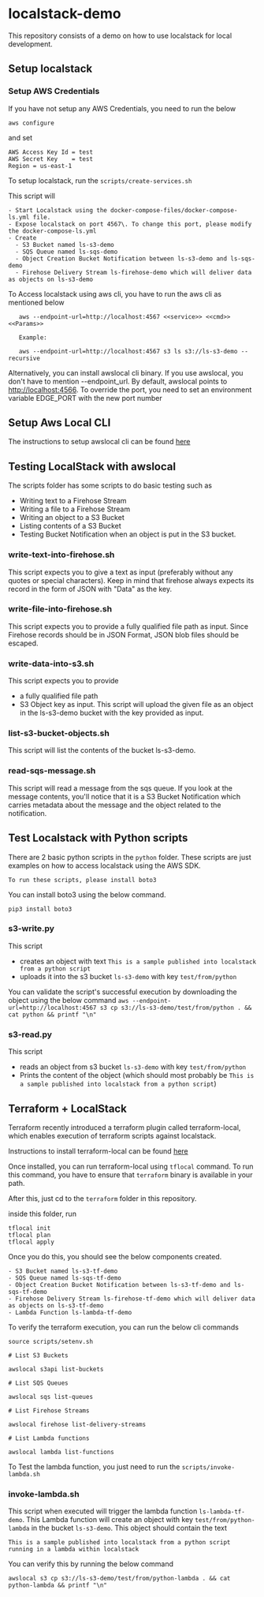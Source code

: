 # localstack-demo

This repository consists of a demo on how to use localstack for local development.

## Setup localstack

### Setup AWS Credentials

If you have not setup any AWS Credentials, you need to run the below

```
aws configure
```

and set

```
AWS Access Key Id = test
AWS Secret Key    = test
Region = us-east-1
```

To setup localstack, run the `scripts/create-services.sh`

This script will

```
- Start Localstack using the docker-compose-files/docker-compose-ls.yml file.
- Expose localstack on port 4567\. To change this port, please modify the docker-compose-ls.yml
- Create
  - S3 Bucket named ls-s3-demo
  - SQS Queue named ls-sqs-demo
  - Object Creation Bucket Notification between ls-s3-demo and ls-sqs-demo
  - Firehose Delivery Stream ls-firehose-demo which will deliver data as objects on ls-s3-demo
```

To Access localstack using aws cli, you have to run the aws cli as mentioned below

```
   aws --endpoint-url=http://localhost:4567 <<service>> <<cmd>> <<Params>>

   Example:

   aws --endpoint-url=http://localhost:4567 s3 ls s3://ls-s3-demo --recursive
```

Alternatively, you can install awslocal cli binary. If you use awslocal, you don't have to mention --endpoint_url. By default, awslocal points to <http://localhost:4566>. To override the port, you need to set an environment variable EDGE_PORT with the new port number

## Setup Aws Local CLI

The instructions to setup awslocal cli can be found [here](https://github.com/localstack/awscli-local)

## Testing LocalStack with awslocal

The scripts folder has some scripts to do basic testing such as

- Writing text to a Firehose Stream
- Writing a file to a Firehose Stream
- Writing an object to a S3 Bucket
- Listing contents of a S3 Bucket
- Testing Bucket Notification when an object is put in the S3 bucket.

### write-text-into-firehose.sh

This script expects you to give a text as input (preferably without any quotes or special characters). Keep in mind that firehose always expects its record in the form of JSON with "Data" as the key.

### write-file-into-firehose.sh

This script expects you to provide a fully qualified file path as input. Since Firehose records should be in JSON Format, JSON blob files should be escaped.

### write-data-into-s3.sh

This script expects you to provide

- a fully qualified file path
- S3 Object key as input. This script will upload the given file as an object in the ls-s3-demo bucket with the key provided as input.

### list-s3-bucket-objects.sh

This script will list the contents of the bucket ls-s3-demo.

### read-sqs-message.sh

This script will read a message from the sqs queue. If you look at the message contents, you'll notice that it is a S3 Bucket Notification which carries metadata about the message and the object related to the notification.

## Test Localstack with Python scripts

There are 2 basic python scripts in the `python` folder. These scripts are just examples on how to access localstack using the AWS SDK.

`To run these scripts, please install boto3`

You can install boto3 using the below command.

`pip3 install boto3`

### s3-write.py

This script

- creates an object with text `This is a sample published into localstack from a python script`
- uploads it into the s3 bucket `ls-s3-demo` with key `test/from/python`

You can validate the script's successful execution by downloading the object using the below command `aws --endpoint-url=http://localhost:4567 s3 cp s3://ls-s3-demo/test/from/python . && cat python && printf "\n"`

### s3-read.py

This script

- reads an object from s3 bucket `ls-s3-demo` with key `test/from/python`
- Prints the content of the object (which should most probably be `This is a sample published into localstack from a python script`)

## Terraform + LocalStack

Terraform recently introduced a terraform plugin called terraform-local, which enables execution of terraform scripts against localstack.

Instructions to install terraform-local can be found [here](https://docs.localstack.cloud/user-guide/integrations/terraform/)

Once installed, you can run terraform-local using `tflocal` command. To run this command, you have to ensure that `terraform` binary is available in your path.

After this, just cd to the `terraform` folder in this repository.

inside this folder, run

```
tflocal init
tflocal plan
tflocal apply
```

Once you do this, you should see the below components created.

```
- S3 Bucket named ls-s3-tf-demo
- SQS Queue named ls-sqs-tf-demo
- Object Creation Bucket Notification between ls-s3-tf-demo and ls-sqs-tf-demo
- Firehose Delivery Stream ls-firehose-tf-demo which will deliver data as objects on ls-s3-tf-demo
- Lambda Function ls-lambda-tf-demo
```

To verify the terraform execution, you can run the below cli commands

```
source scripts/setenv.sh

# List S3 Buckets

awslocal s3api list-buckets

# List SQS Queues

awslocal sqs list-queues

# List Firehose Streams

awslocal firehose list-delivery-streams

# List Lambda functions

awslocal lambda list-functions
```

To Test the lambda function, you just need to run the `scripts/invoke-lambda.sh`

### invoke-lambda.sh

This script when executed will trigger the lambda function `ls-lambda-tf-demo`. This Lambda function will create an object with key `test/from/python-lambda` in the bucket `ls-s3-demo`. This object should contain the text

```
This is a sample published into localstack from a python script running in a lambda within localstack
```

You can verify this by running the below command

```
awslocal s3 cp s3://ls-s3-demo/test/from/python-lambda . && cat python-lambda && printf "\n"
```
